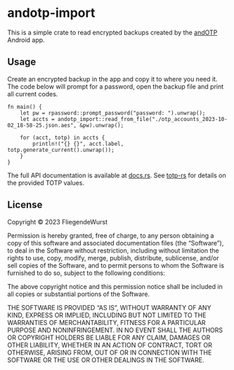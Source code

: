 # andotp-import

This is a simple crate to read encrypted backups created by the [andOTP](https://github.com/andOTP/andOTP/) Android app.

## Usage

Create an encrypted backup in the app and copy it to where you need it.
The code below will prompt for a password, open the backup file and print all current codes.

```
fn main() {
	let pw = rpassword::prompt_password("password: ").unwrap();
	let accts = andotp_import::read_from_file("./otp_accounts_2023-10-02_18-58-25.json.aes", &pw).unwrap();

	for (acct, totp) in accts {
		println!("{} {}", acct.label, totp.generate_current().unwrap());
	}
}
```

The full API documentation is available at [docs.rs](https://docs.rs/andotp-import/).
See [totp-rs](https://docs.rs/totp-rs/) for details on the provided TOTP values.

## License

Copyright © 2023 FliegendeWurst

Permission is hereby granted, free of charge, to any person obtaining a copy of this software and associated documentation files (the “Software”), to deal in the Software without restriction, including without limitation the rights to use, copy, modify, merge, publish, distribute, sublicense, and/or sell copies of the Software, and to permit persons to whom the Software is furnished to do so, subject to the following conditions:

The above copyright notice and this permission notice shall be included in all copies or substantial portions of the Software.

THE SOFTWARE IS PROVIDED “AS IS”, WITHOUT WARRANTY OF ANY KIND, EXPRESS OR IMPLIED, INCLUDING BUT NOT LIMITED TO THE WARRANTIES OF MERCHANTABILITY, FITNESS FOR A PARTICULAR PURPOSE AND NONINFRINGEMENT. IN NO EVENT SHALL THE AUTHORS OR COPYRIGHT HOLDERS BE LIABLE FOR ANY CLAIM, DAMAGES OR OTHER LIABILITY, WHETHER IN AN ACTION OF CONTRACT, TORT OR OTHERWISE, ARISING FROM, OUT OF OR IN CONNECTION WITH THE SOFTWARE OR THE USE OR OTHER DEALINGS IN THE SOFTWARE.